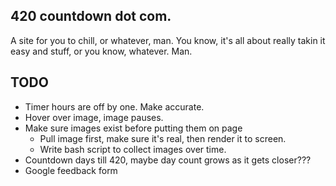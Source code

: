 ## 420 countdown dot com.

A site for you to chill, or whatever, man.  You know, it's all about really takin it easy and stuff, or you know, whatever.  Man.

## TODO

* Timer hours are off by one.  Make accurate.
* Hover over image, image pauses.
* Make sure images exist before putting them on page
	* Pull image first, make sure it's real, then render it to screen.
	* Write bash script to collect images over time.
* Countdown days till 420, maybe day count grows as it gets closer???
* Google feedback form